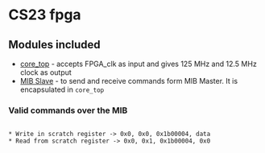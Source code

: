 # CS23 fpga

## Modules included

* [core_top](https://github.com/siglabsoss/higgs_sdr_rev2/tree/master/fpgas/common/modules) - accepts FPGA_clk as input and gives 125 MHz and 12.5 MHz clock as output
* [MIB Slave](https://github.com/siglabsoss/ip-library-core/tree/master/mib_bus) - to send and receive commands form MIB Master. It is encapsulated in `core_top`

### Valid commands over the MIB
```

* Write in scratch register -> 0x0, 0x0, 0x1b00004, data
* Read from scratch register -> 0x0, 0x1, 0x1b00004, 0x0
```
